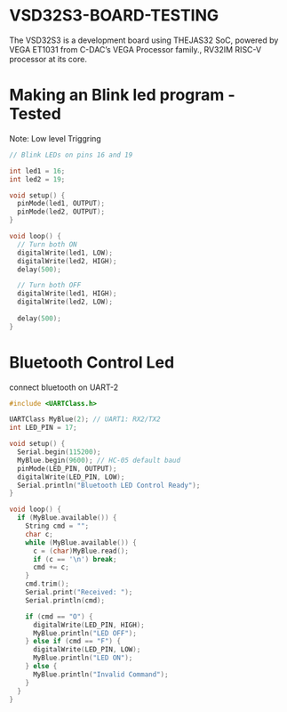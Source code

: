 # VSD32S3-BOARD-TESTING
The VSD32S3 is a development board using THEJAS32 SoC, powered by VEGA ET1031 from C-DAC’s VEGA Processor family., RV32IM RISC-V processor at its core.

# Making an Blink led program - Tested 

Note: Low level Triggring 
``` c
// Blink LEDs on pins 16 and 19

int led1 = 16;
int led2 = 19;

void setup() {
  pinMode(led1, OUTPUT);
  pinMode(led2, OUTPUT);
}

void loop() {
  // Turn both ON
  digitalWrite(led1, LOW);
  digitalWrite(led2, HIGH);
  delay(500);

  // Turn both OFF
  digitalWrite(led1, HIGH);
  digitalWrite(led2, LOW);
  
  delay(500);
}

```

# Bluetooth Control Led

connect bluetooth on UART-2
``` c
#include <UARTClass.h>

UARTClass MyBlue(2); // UART1: RX2/TX2
int LED_PIN = 17;

void setup() {
  Serial.begin(115200);
  MyBlue.begin(9600); // HC-05 default baud
  pinMode(LED_PIN, OUTPUT);
  digitalWrite(LED_PIN, LOW);
  Serial.println("Bluetooth LED Control Ready");
}

void loop() {
  if (MyBlue.available()) {
    String cmd = "";
    char c;
    while (MyBlue.available()) {
      c = (char)MyBlue.read();
      if (c == '\n') break;
      cmd += c;
    }
    cmd.trim();
    Serial.print("Received: ");
    Serial.println(cmd);

    if (cmd == "O") {
      digitalWrite(LED_PIN, HIGH);
      MyBlue.println("LED OFF");
    } else if (cmd == "F") {
      digitalWrite(LED_PIN, LOW);
      MyBlue.println("LED ON");
    } else {
      MyBlue.println("Invalid Command");
    }
  }
}

```
